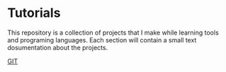 # Tutorials
This repository is a collection of projects that I make while learning tools and programing languages. Each section will contain a small text dosumentation about the projects. 

[GIT](GIT/git.md)
